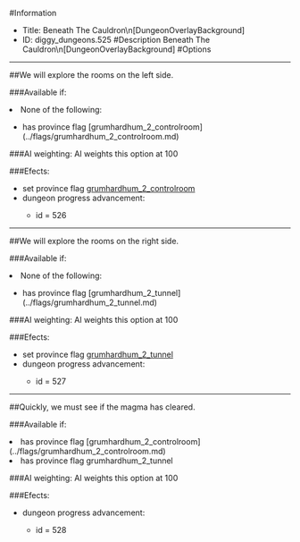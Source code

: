 #Information
 - Title: Beneath The Cauldron\n[DungeonOverlayBackground]
 - ID: diggy_dungeons.525
#Description
Beneath The Cauldron\n[DungeonOverlayBackground]
#Options

___
##We will explore the rooms on the left side.

###Available if:
<li>None of the following:</li><ul><li>has province flag [grumhardhum_2_controlroom](../flags/grumhardhum_2_controlroom.md)</li></ul>

###AI weighting:
AI weights this option at 100


###Efects:<ul><li>set province flag [grumhardhum_2_controlroom](../flags/grumhardhum_2_controlroom.md)</li><li>dungeon progress advancement:</li><ul><li>id = 526</li></ul></ul>

___
##We will explore the rooms on the right side.

###Available if:
<li>None of the following:</li><ul><li>has province flag [grumhardhum_2_tunnel](../flags/grumhardhum_2_tunnel.md)</li></ul>

###AI weighting:
AI weights this option at 100


###Efects:<ul><li>set province flag [grumhardhum_2_tunnel](../flags/grumhardhum_2_tunnel.md)</li><li>dungeon progress advancement:</li><ul><li>id = 527</li></ul></ul>

___
##Quickly, we must see if the magma has cleared.

###Available if:
<li>has province flag [grumhardhum_2_controlroom](../flags/grumhardhum_2_controlroom.md)</li><li>has province flag  grumhardhum_2_tunnel</li>

###AI weighting:
AI weights this option at 100


###Efects:<ul><li>dungeon progress advancement:</li><ul><li>id = 528</li></ul></ul>
